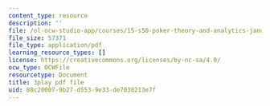 ```yaml
---
content_type: resource
description: ''
file: /ol-ocw-studio-app/courses/15-s50-poker-theory-and-analytics-january-iap-2015/88c200079b27d5539e33de7030213e7f_OTkq4OsG_Yc.pdf
file_size: 57371
file_type: application/pdf
learning_resource_types: []
license: https://creativecommons.org/licenses/by-nc-sa/4.0/
ocw_type: OCWFile
resourcetype: Document
title: 3play pdf file
uid: 88c20007-9b27-d553-9e33-de7030213e7f
---
```

